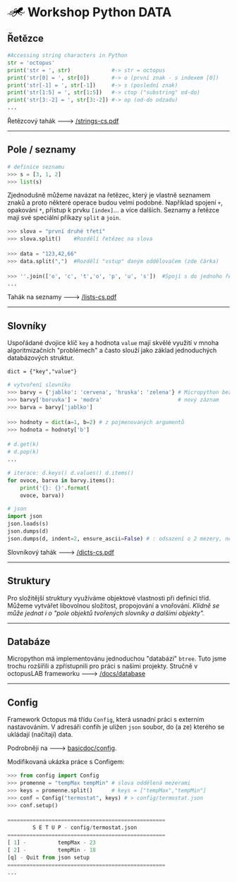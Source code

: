 # ![logo](img/logo_small.png) Workshop Python DATA

## Řetězce

```python
#Accessing string characters in Python
str = 'octopus'
print('str = ', str)             #-> str = octopus
print('str[0] = ', str[0])       #-> o (první znak - s indexem [0])
print('str[-1] = ', str[-1])     #-> s (poslední znak)
print('str[1:5] = ', str[1:5])   #-> ctop ("substring" od-do)
print('str[3:-2] = ', str[3:-2]) #-> op (od-do odzadu)
...
```


Řetězcový tahák 🡒 [/strings-cs.pdf](https://pyvec.github.io/cheatsheets/strings/strings-cs.pdf)

---

## Pole / seznamy

```python
# definice seznamu
>>> s = [3, 1, 2]
>>> list(s)
```

Zjednodušně můžeme navázat na řetězec, který je vlastně seznamem znaků a proto některé operace budou velmi podobné. Například spojení `+`,
opakování `*`, přístup k prvku `[index]`... a více dalších. Seznamy a řetězce mají své speciální příkazy `split` a `join`.

```python
>>> slova = "první druhé třetí"
>>> slova.split()    #Rozdělí řetězec na slova

>>> data = "123,42,66"
>>> data.split(",")  #Rozdělí "vstup" daným oddělovačem (zde čárka)

>>> ''.join(['o', 'c', 't','o', 'p', 'u', 's'])  #Spojí s do jednoho řetězce
...
```

Tahák na seznamy 🡒 [/lists-cs.pdf](https://pyvec.github.io/cheatsheets/lists/lists-cs.pdf)

---

## Slovníky

Uspořádané dvojice klíč `key` a hodnota `value` mají skvělé využití v mnoha algoritmizačních "problémech"
a často slouží jako základ jednoduchých databázových struktur.

```
dict = {"key","value"}
```

```python
# vytvoření slovníku
>>> barvy = {'jablko': 'cervena', 'hruska': 'zelena'} # Micropython bez diakritiky
>>> barvy['boruvka'] = 'modra'                        # nový záznam
>>> barva = barvy['jablko']

>>> hodnoty = dict(a=1, b=2) # z pojmenovaných argumentů
>>> hodnota = hodnoty['b']

# d.get(k)
# d.pop(k)
...

```

```python
# iterace: d.keys() d.values() d.items()
for ovoce, barva in barvy.items():
    print('{}: {}'.format(
    ovoce, barva))
```

```python
# json
import json
json.loads(s)
json.dumps(d)
json.dumps(d, indent=2, ensure_ascii=False) # : odsazení o 2 mezery, nekódovat diakritiku
```

Slovníkový tahák  🡒 [/dicts-cs.pdf](https://pyvec.github.io/cheatsheets/dicts/dicts-cs.pdf)

---

## Struktury

Pro složitější struktury využíváme objektové vlastnosti při definici tříd. Můžeme vytvářet libovolnou složitost, propojování a vnořování. 
*Klidně se může jednat i o "pole objektů tvořených slovníky a dalšími objekty".*

---

## Databáze

Micropython má implementovánu jednoduchou "databázi" `btree`.
Tuto jsme trochu rozšířili a zpřístupnili pro práci s našimi projekty.
Stručně v octopusLAB frameworku 🡒 [/docs/database](/basicdoc/#database)

---

## Config

Framework Octopus má třídu `Config`, která usnadní práci s externím nastavováním.
V adresáři confih je uližen `json` soubor, do (a ze) kterého se ukládají (načítají) data.

Podrobněji na 🡒 [basicdoc/config](/basicdoc/#config).

Modifikovaná ukázka práce s Configem:

```python
>>> from config import Config
>>> promenne = "tempMax tempMin" # slova oddělená mezerami
>>> keys = promenne.split()      # keys = ["tempMax","tempMin"]
>>> conf = Config("termostat", keys) # > config/termostat.json
>>> conf.setup()

==================================================
        S E T U P - config/termostat.json
==================================================
[ 1] -          tempMax - 23
[ 2] -          tempMin - 18
[q] - Quit from json setup
==================================================
...

```
